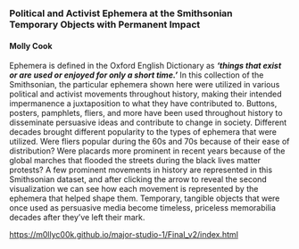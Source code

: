<h3>Political and Activist Ephemera at the Smithsonian
<br>Temporary Objects with Permanent Impact</h3>
<h4>Molly Cook</h4>
<p>Ephemera is defined in the Oxford English Dictionary as <em><strong>‘things that exist or are used or enjoyed for only a short time.’</em></strong> In this collection of the Smithsonian, the particular ephemera shown here were utilized in various political and activist movements throughout history, making their intended impermanence a juxtaposition to what they have contributed to. Buttons, posters, pamphlets, fliers, and more have been used throughout history to disseminate persuasive ideas and contribute to change in society.
Different decades brought different popularity to the types of ephemera that were utilized. Were fliers popular during the 60s and 70s because of their ease of distribution? Were placards more prominent in recent years because of the global marches that flooded the streets during the black lives matter protests? A few prominent movements in history are represented in this Smithsonian dataset, and after clicking the arrow to reveal the second visualization we can see how each movement is represented by the ephemera that helped shape them. 
Temporary, tangible objects that were once used as persuasive media become timeless, priceless memorabilia decades after they’ve left their mark.</p>


https://m0llyc00k.github.io/major-studio-1/Final_v2/index.html
